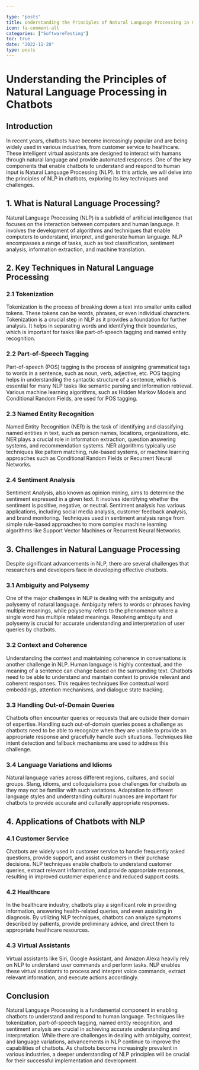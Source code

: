 ```yaml
---

type: "posts"
title: Understanding the Principles of Natural Language Processing in Chatbots
icon: fa-comment-alt
categories: ["SoftwareTesting"]
toc: true
date: "2022-11-20"
type: posts
---
```





# Understanding the Principles of Natural Language Processing in Chatbots

## Introduction

In recent years, chatbots have become increasingly popular and are being widely used in various industries, from customer service to healthcare. These intelligent virtual assistants are designed to interact with humans through natural language and provide automated responses. One of the key components that enable chatbots to understand and respond to human input is Natural Language Processing (NLP). In this article, we will delve into the principles of NLP in chatbots, exploring its key techniques and challenges.

## 1. What is Natural Language Processing?

Natural Language Processing (NLP) is a subfield of artificial intelligence that focuses on the interaction between computers and human language. It involves the development of algorithms and techniques that enable computers to understand, interpret, and generate human language. NLP encompasses a range of tasks, such as text classification, sentiment analysis, information extraction, and machine translation.

## 2. Key Techniques in Natural Language Processing

### 2.1 Tokenization

Tokenization is the process of breaking down a text into smaller units called tokens. These tokens can be words, phrases, or even individual characters. Tokenization is a crucial step in NLP as it provides a foundation for further analysis. It helps in separating words and identifying their boundaries, which is important for tasks like part-of-speech tagging and named entity recognition.

### 2.2 Part-of-Speech Tagging

Part-of-speech (POS) tagging is the process of assigning grammatical tags to words in a sentence, such as noun, verb, adjective, etc. POS tagging helps in understanding the syntactic structure of a sentence, which is essential for many NLP tasks like semantic parsing and information retrieval. Various machine learning algorithms, such as Hidden Markov Models and Conditional Random Fields, are used for POS tagging.

### 2.3 Named Entity Recognition

Named Entity Recognition (NER) is the task of identifying and classifying named entities in text, such as person names, locations, organizations, etc. NER plays a crucial role in information extraction, question answering systems, and recommendation systems. NER algorithms typically use techniques like pattern matching, rule-based systems, or machine learning approaches such as Conditional Random Fields or Recurrent Neural Networks.

### 2.4 Sentiment Analysis

Sentiment Analysis, also known as opinion mining, aims to determine the sentiment expressed in a given text. It involves identifying whether the sentiment is positive, negative, or neutral. Sentiment analysis has various applications, including social media analysis, customer feedback analysis, and brand monitoring. Techniques used in sentiment analysis range from simple rule-based approaches to more complex machine learning algorithms like Support Vector Machines or Recurrent Neural Networks.

## 3. Challenges in Natural Language Processing

Despite significant advancements in NLP, there are several challenges that researchers and developers face in developing effective chatbots.

### 3.1 Ambiguity and Polysemy

One of the major challenges in NLP is dealing with the ambiguity and polysemy of natural language. Ambiguity refers to words or phrases having multiple meanings, while polysemy refers to the phenomenon where a single word has multiple related meanings. Resolving ambiguity and polysemy is crucial for accurate understanding and interpretation of user queries by chatbots.

### 3.2 Context and Coherence

Understanding the context and maintaining coherence in conversations is another challenge in NLP. Human language is highly contextual, and the meaning of a sentence can change based on the surrounding text. Chatbots need to be able to understand and maintain context to provide relevant and coherent responses. This requires techniques like contextual word embeddings, attention mechanisms, and dialogue state tracking.

### 3.3 Handling Out-of-Domain Queries

Chatbots often encounter queries or requests that are outside their domain of expertise. Handling such out-of-domain queries poses a challenge as chatbots need to be able to recognize when they are unable to provide an appropriate response and gracefully handle such situations. Techniques like intent detection and fallback mechanisms are used to address this challenge.

### 3.4 Language Variations and Idioms

Natural language varies across different regions, cultures, and social groups. Slang, idioms, and colloquialisms pose challenges for chatbots as they may not be familiar with such variations. Adaptation to different language styles and understanding cultural nuances are important for chatbots to provide accurate and culturally appropriate responses.

## 4. Applications of Chatbots with NLP

### 4.1 Customer Service

Chatbots are widely used in customer service to handle frequently asked questions, provide support, and assist customers in their purchase decisions. NLP techniques enable chatbots to understand customer queries, extract relevant information, and provide appropriate responses, resulting in improved customer experience and reduced support costs.

### 4.2 Healthcare

In the healthcare industry, chatbots play a significant role in providing information, answering health-related queries, and even assisting in diagnosis. By utilizing NLP techniques, chatbots can analyze symptoms described by patients, provide preliminary advice, and direct them to appropriate healthcare resources.

### 4.3 Virtual Assistants

Virtual assistants like Siri, Google Assistant, and Amazon Alexa heavily rely on NLP to understand user commands and perform tasks. NLP enables these virtual assistants to process and interpret voice commands, extract relevant information, and execute actions accordingly.

## Conclusion

Natural Language Processing is a fundamental component in enabling chatbots to understand and respond to human language. Techniques like tokenization, part-of-speech tagging, named entity recognition, and sentiment analysis are crucial in achieving accurate understanding and interpretation. While there are challenges in dealing with ambiguity, context, and language variations, advancements in NLP continue to improve the capabilities of chatbots. As chatbots become increasingly prevalent in various industries, a deeper understanding of NLP principles will be crucial for their successful implementation and development.